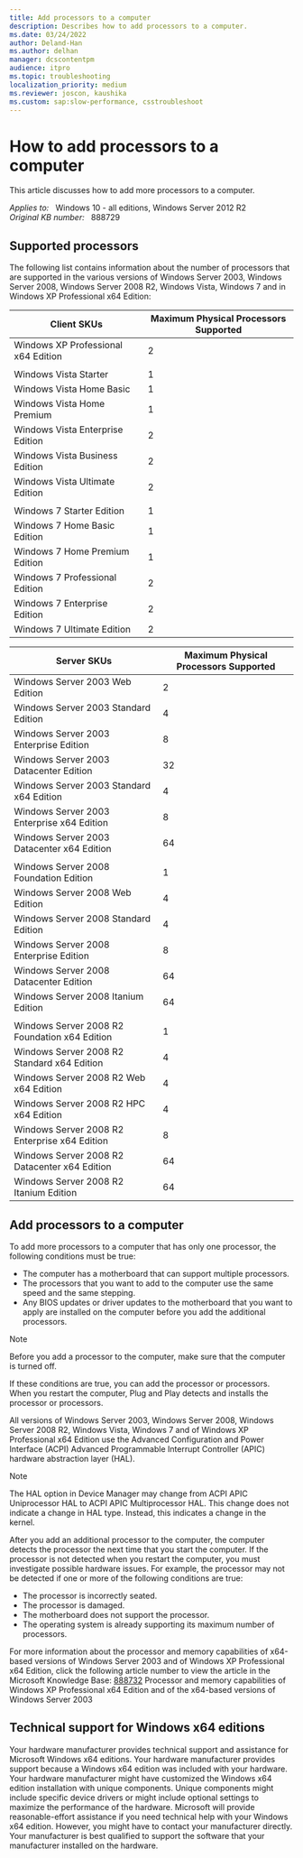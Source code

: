 ```yaml
---
title: Add processors to a computer
description: Describes how to add processors to a computer.
ms.date: 03/24/2022
author: Deland-Han
ms.author: delhan
manager: dcscontentpm
audience: itpro
ms.topic: troubleshooting
localization_priority: medium
ms.reviewer: joscon, kaushika
ms.custom: sap:slow-performance, csstroubleshoot
---
```

# How to add processors to a computer

This article discusses how to add more processors to a computer.

_Applies to:_ &nbsp; Windows 10 - all editions, Windows Server 2012 R2  
_Original KB number:_ &nbsp; 888729

## Supported processors

The following list contains information about the number of processors that are supported in the various versions of Windows Server 2003, Windows Server 2008, Windows Server 2008 R2, Windows Vista, Windows 7 and in Windows XP Professional x64 Edition:

| Client SKUs| Maximum Physical Processors Supported |
|---|---|
|Windows XP Professional x64 Edition|2|
|| |
|Windows Vista Starter|1|
|Windows Vista Home Basic|1|
|Windows Vista Home Premium|1|
|Windows Vista Enterprise Edition|2|
|Windows Vista Business Edition|2|
|Windows Vista Ultimate Edition|2|
|| |
|Windows 7 Starter Edition|1|
|Windows 7 Home Basic Edition|1|
|Windows 7 Home Premium Edition|1|
|Windows 7 Professional Edition|2|
|Windows 7 Enterprise Edition|2|
|Windows 7 Ultimate Edition|2|
  
| Server SKUs| Maximum Physical Processors Supported |
|---|---|
|Windows Server 2003 Web Edition|2|
|Windows Server 2003 Standard Edition|4|
|Windows Server 2003 Enterprise Edition|8|
|Windows Server 2003 Datacenter Edition|32|
|Windows Server 2003 Standard x64 Edition|4|
|Windows Server 2003 Enterprise x64 Edition|8|
|Windows Server 2003 Datacenter x64 Edition|64|
|| |
|Windows Server 2008 Foundation Edition|1|
|Windows Server 2008 Web Edition|4|
|Windows Server 2008 Standard Edition|4|
|Windows Server 2008 Enterprise Edition|8|
|Windows Server 2008 Datacenter Edition|64|
|Windows Server 2008 Itanium Edition|64|
|| |
|Windows Server 2008 R2 Foundation x64 Edition|1|
|Windows Server 2008 R2 Standard x64 Edition|4|
|Windows Server 2008 R2 Web x64 Edition|4|
|Windows Server 2008 R2 HPC x64 Edition|4|
|Windows Server 2008 R2 Enterprise x64 Edition|8|
|Windows Server 2008 R2 Datacenter x64 Edition|64|
|Windows Server 2008 R2 Itanium Edition|64|
  
## Add processors to a computer

To add more processors to a computer that has only one processor, the following conditions must be true:

- The computer has a motherboard that can support multiple processors.
- The processors that you want to add to the computer use the same speed and the same stepping.
- Any BIOS updates or driver updates to the motherboard that you want to apply are installed on the computer before you add the additional processors.

> [!NOTE]
> Before you add a processor to the computer, make sure that the computer is turned off.

If these conditions are true, you can add the processor or processors. When you restart the computer, Plug and Play detects and installs the processor or processors.

All versions of Windows Server 2003, Windows Server 2008, Windows Server 2008 R2, Windows Vista, Windows 7 and of Windows XP Professional x64 Edition use the Advanced Configuration and Power Interface (ACPI) Advanced Programmable Interrupt Controller (APIC) hardware abstraction layer (HAL).

> [!NOTE]
> The HAL option in Device Manager may change from ACPI APIC Uniprocessor HAL to ACPI APIC Multiprocessor HAL. This change does not indicate a change in HAL type. Instead, this indicates a change in the kernel.

After you add an additional processor to the computer, the computer detects the processor the next time that you start the computer. If the processor is not detected when you restart the computer, you must investigate possible hardware issues. For example, the processor may not be detected if one or more of the following conditions are true:

- The processor is incorrectly seated.
- The processor is damaged.
- The motherboard does not support the processor.
- The operating system is already supporting its maximum number of processors.

For more information about the processor and memory capabilities of x64-based versions of Windows Server 2003 and of Windows XP Professional x64 Edition, click the following article number to view the article in the Microsoft Knowledge Base: [888732](https://support.microsoft.com/help/888732) Processor and memory capabilities of Windows XP Professional x64 Edition and of the x64-based versions of Windows Server 2003  

## Technical support for Windows x64 editions

Your hardware manufacturer provides technical support and assistance for Microsoft Windows x64 editions. Your hardware manufacturer provides support because a Windows x64 edition was included with your hardware. Your hardware manufacturer might have customized the Windows x64 edition installation with unique components. Unique components might include specific device drivers or might include optional settings to maximize the performance of the hardware. Microsoft will provide reasonable-effort assistance if you need technical help with your Windows x64 edition. However, you might have to contact your manufacturer directly. Your manufacturer is best qualified to support the software that your manufacturer installed on the hardware.
